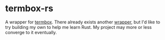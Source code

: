 termbox-rs
==========
A wrapper for [termbox](https://github.com/nsf/termbox/).
There already exists another [wrapper](https://github.com/shinichy/rust-termbox),
but I'd like to try building my own to help me learn Rust.
My project may more or less converge to it eventually.
